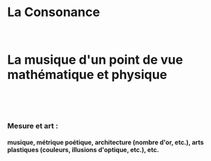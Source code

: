 # La Consonance

<p>
&nbsp;
</p>

La musique d'un point de vue mathématique et physique
=======

<p>
&nbsp;
</p>
<p>
&nbsp;
</p>


<h3>Mesure et art :</h3>

<h4>musique, métrique poétique, architecture (nombre d'or, etc.), arts plastiques (couleurs, illusions d'optique, etc.), etc.</h4>
